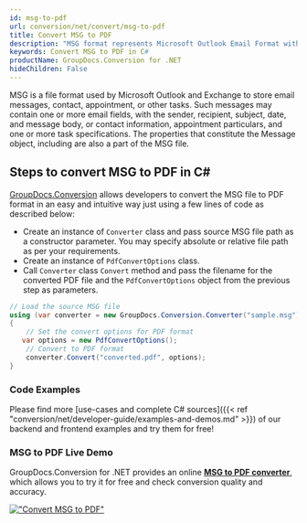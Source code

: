 ```yaml
---
id: msg-to-pdf
url: conversion/net/convert/msg-to-pdf
title: Convert MSG to PDF
description: "MSG format represents Microsoft Outlook Email Format with .msg extension. Learn how to convert MSG to PDF file programmatically in C# language using GroupDocs.Conversion for .NET library."
keywords: Convert MSG to PDF in C#
productName: GroupDocs.Conversion for .NET
hideChildren: False
---
```


MSG is a file format used by Microsoft Outlook and Exchange to store email messages, contact, appointment, or other tasks. Such messages may contain one or more email fields, with the sender, recipient, subject, date, and message body, or contact information, appointment particulars, and one or more task specifications. The properties that constitute the Message object, including are also a part of the MSG file.

## Steps to convert MSG to PDF in C#

[GroupDocs.Conversion](https://products.groupdocs.com/conversion/net) allows developers to convert the MSG file to PDF format in an easy and intuitive way just using a few lines of code as described below:

* Create an instance of `Converter` class and pass source MSG file path as a constructor parameter. You may specify absolute or relative file path as per your requirements. 
* Create an instance of `PdfConvertOptions` class.
* Call `Converter` class `Convert` method and pass the filename for the converted PDF file and the `PdfConvertOptions` object from the previous step as parameters.

```csharp
// Load the source MSG file
using (var converter = new GroupDocs.Conversion.Converter("sample.msg"))
{
    // Set the convert options for PDF format
   var options = new PdfConvertOptions();
    // Convert to PDF format
    converter.Convert("converted.pdf", options);
}
```

### Code Examples

Please find more [use-cases and complete C# sources]({{< ref "conversion/net/developer-guide/examples-and-demos.md" >}}) of our backend and frontend examples and try them for free!

### MSG to PDF Live Demo

GroupDocs.Conversion for .NET provides an online [**MSG to PDF converter**](https://products.groupdocs.app/conversion/msg-to-pdf), which allows you to try it for free and check conversion quality and accuracy.

[!["Convert MSG to PDF"](conversion/net/images/convert-to-pdf/convert-msg-to-pdf.png)](https://products.groupdocs.app/conversion/msg-to-pdf)